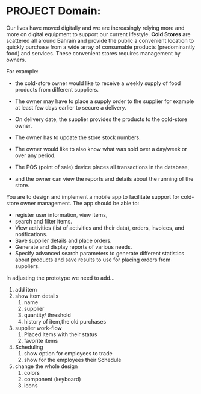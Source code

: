 # PROJECT Domain: 

Our lives have moved digitally and we are increasingly relying more and more on digital
equipment to support our current lifestyle. **Cold Stores** are scattered all around Bahrain and
provide the public a convenient location to quickly purchase from a wide array of consumable
products (predominantly food) and services. These convenient stores requires management
by owners. 

For example:
* the cold-store owner would like to receive a weekly supply of food products from different suppliers.
*  The owner may have to place a supply order to the supplier for example at least few days earlier to secure a delivery. 
*  On delivery date, the supplier provides the products to the cold-store owner.
*  The owner has to update the store stock numbers. 
*  The owner would like to also know what was sold over a day/week or over any period.

* The POS (point of sale) device places all transactions in the database, 
* and the owner can view the reports and details about the running of the store.

You are to design and implement a mobile app to facilitate support for cold-store owner management. 
The app should be able to:
- register user information, view items, 
- search and filter items. 
- View activities (list of activities and their data), orders, invoices, and notifications. 
- Save supplier details and place orders. 
- Generate and display reports of various needs. 
- Specify advanced search parameters to generate different statistics about products and save results to use for placing orders from
suppliers.


In adjusting the prototype we need to add...
1. add item
2. show item details
   1. name
   2. supplier
   3. quantity/ threshold
   4. history of item,the old purchases
3. supplier work-flow
   1. Placed items with their status
   2. favorite items
4. Scheduling
   1. show option for employees to trade
   2. show for the employees their Schedule
5. change the whole design
   1. colors
   2. component (keyboard)
   3. icons